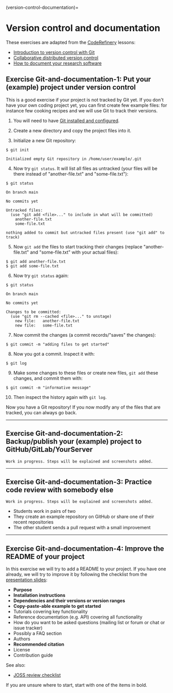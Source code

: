 (version-control-documentation)=

# Version control and documentation

These exercises are adapted from the [CodeRefinery](https://coderefinery.org/) lessons:
- [Introduction to version control with Git](https://coderefinery.github.io/git-intro/)
- [Collaborative distributed version control](https://coderefinery.github.io/git-collaborative/)
- [How to document your research software](https://coderefinery.github.io/documentation/)


## Exercise Git-and-documentation-1: Put your (example) project under version control

This is a good exercise if your project is not tracked by Git yet. If you don't
have your own coding project yet, you can first create few example files: for
instance few cooking recipes and we will use Git to track their versions.

1. You will need to have [Git installed and configured](https://coderefinery.github.io/installation/shell-and-git/).

2. Create a new directory and copy the project files into it.

3. Initialize a new Git repository:
```console
$ git init

Initialized empty Git repository in /home/user/example/.git
```

4. Now try `git status`. It will list all files as untracked (your files will
   be there instead of "another-file.txt" and "some-file.txt"):
```console
$ git status

On branch main

No commits yet

Untracked files:
  (use "git add <file>..." to include in what will be committed)
	another-file.txt
	some-file.txt

nothing added to commit but untracked files present (use "git add" to track)
```

5. Now `git add` the files to start tracking their changes (replace
   "another-file.txt" and "some-file.txt" with your actual files):
```console
$ git add another-file.txt
$ git add some-file.txt
```

6. Now try `git status` again:
```console
$ git status

On branch main

No commits yet

Changes to be committed:
  (use "git rm --cached <file>..." to unstage)
	new file:   another-file.txt
	new file:   some-file.txt
```

7. Now commit the changes (a commit records/"saves" the changes):
```console
$ git commit -m "adding files to get started"
```

8. Now you got a commit. Inspect it with:
```console
$ git log
```

9. Make some changes to these files or create new files, `git add` these
   changes, and commit them with:
```console
$ git commit -m "informative message"
```

10. Then inspect the history again with `git log`.

Now you have a Git repository! If you now modify any of the files that are
tracked, you can always go back.

---

## Exercise Git-and-documentation-2: Backup/publish your (example) project to GitHub/GitLab/YourServer

```{instructor-note}
Work in progress. Steps will be explained and screenshots added.
```

---

## Exercise Git-and-documentation-3: Practice code review with somebody else

```{instructor-note}
Work in progress. Steps will be explained and screenshots added.
```

- Students work in pairs of two
- They create an example repository on GitHub or share one of their recent repositories
- The other student sends a pull request with a small improvement

---

## Exercise Git-and-documentation-4: Improve the README of your project

In this exercise we will try to add a README to your project. If you have one
already, we will try to improve it by following the checklist from the
[presentation
slides](https://cicero.xyz/v3/remark/0.14.0/github.com/coderefinery/research-software-engineering/main/presentation.md/):

- **Purpose**
- **Installation instructions**
- **Dependencies and their versions or version ranges**
- **Copy-paste-able example to get started**
- Tutorials covering key functionality
- Reference documentation (e.g. API) covering all functionality
- How do you want to be asked questions (mailing list or forum or chat or issue tracker)
- Possibly a FAQ section
- Authors
- **Recommended citation**
- License
- Contribution guide

See also:
- [JOSS review checklist](https://joss.readthedocs.io/en/latest/review_checklist.html)

If you are unsure where to start, start with one of the items in bold.
